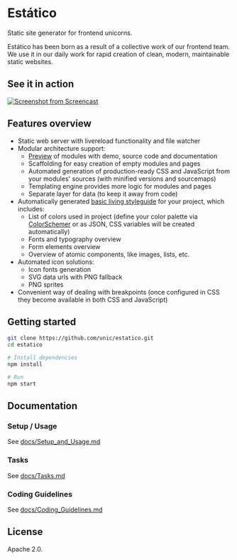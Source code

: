 # Estático

Static site generator for frontend unicorns. 

Estático has been born as a result of a collective work of our frontend team. We use it in our daily work for rapid creation of clean, modern, maintainable static websites.

## See it in action

[![Screenshot from Screencast](http://img.youtube.com/vi/QlDc0zOyBDE/0.jpg)](https://www.youtube.com/watch?v=QlDc0zOyBDE)

## Features overview

- Static web server with livereload functionality and file watcher
- Modular architecture support:
	- [Preview](http://unic.github.io/estatico) of modules with demo, source code and documentation
	- Scaffolding for easy creation of empty modules and pages
	- Automated generation of production-ready CSS and JavaScript from your modules' sources (with minified versions and sourcemaps)
	- Templating engine provides more logic for modules and pages
	- Separate layer for data (to keep it away from code)
- Automatically generated [basic living styleguide](http://unic.github.io/estatico) for your project, which includes:
	- List of colors used in project (define your color palette via [ColorSchemer](https://www.colorschemer.com) or as JSON, CSS variables will be created automatically)
	- Fonts and typography overview
	- Form elements overview
	- Overview of atomic components, like images, lists, etc.
- Automated icon solutions:
	- Icon fonts generation
	- SVG data urls with PNG fallback
	- PNG sprites
- Convenient way of dealing with breakpoints (once configured in CSS they become available in both CSS and JavaScript)

## Getting started

```bash
git clone https://github.com/unic/estatico.git
cd estatico

# Install dependencies
npm install

# Run
npm start
```

## Documentation

### Setup / Usage

See [docs/Setup_and_Usage.md](docs/Setup_and_Usage.md)

### Tasks

See [docs/Tasks.md](docs/Tasks.md)

### Coding Guidelines

See [docs/Coding_Guidelines.md](docs/Coding_Guidelines.md)

## License

Apache 2.0.
